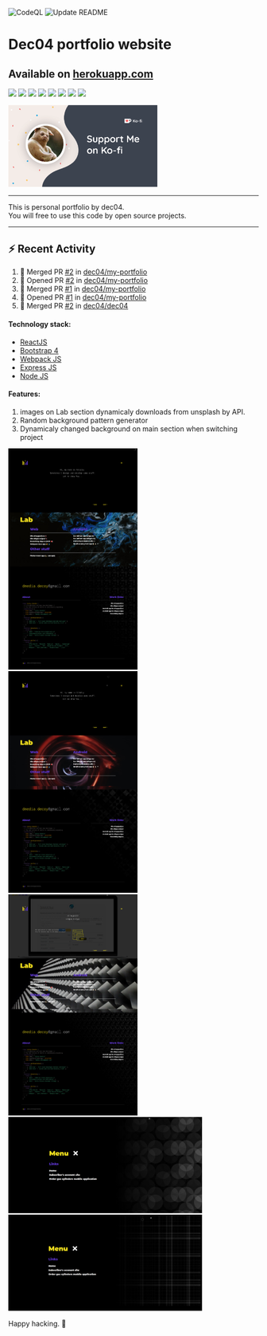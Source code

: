 ![CodeQL](https://github.com/dec04/my-portfolio/workflows/CodeQL/badge.svg)
![Update README](https://github.com/dec04/my-portfolio/workflows/Update%20README/badge.svg)

# Dec04 portfolio website
## Available on [herokuapp.com](https://dec04-pf.herokuapp.com/)

![](https://img.shields.io/github/deployments/dec04/my-portfolio/dec04-pf?style=for-the-badge)
![](https://img.shields.io/github/package-json/v/dec04/my-portfolio?style=for-the-badge)
![](https://img.shields.io/github/languages/count/dec04/my-portfolio?style=for-the-badge)
![](https://img.shields.io/github/languages/top/dec04/my-portfolio?style=for-the-badge)
![](https://img.shields.io/github/commit-activity/y/dec04/my-portfolio?style=for-the-badge)
![](https://img.shields.io/github/last-commit/dec04/my-portfolio?style=for-the-badge)
![](https://img.shields.io/github/languages/code-size/dec04/my-portfolio?style=for-the-badge)
![](https://img.shields.io/github/issues/dec04/my-portfolio?style=for-the-badge)

<a href="https://ko-fi.com/dmediadecoy"><img src="exampleImgs/ko-fi.png" width="300"></a>
<hr>

This is personal portfolio by dec04.<br>
You will free to use this code by open source projects.
<hr>

## :zap: Recent Activity

<!--START_SECTION:activity-->
1. 🎉 Merged PR [#2](https://github.com/dec04/my-portfolio/pull/2) in [dec04/my-portfolio](https://github.com/dec04/my-portfolio)
2. 💪 Opened PR [#2](https://github.com/dec04/my-portfolio/pull/2) in [dec04/my-portfolio](https://github.com/dec04/my-portfolio)
3. 🎉 Merged PR [#1](https://github.com/dec04/my-portfolio/pull/1) in [dec04/my-portfolio](https://github.com/dec04/my-portfolio)
4. 💪 Opened PR [#1](https://github.com/dec04/my-portfolio/pull/1) in [dec04/my-portfolio](https://github.com/dec04/my-portfolio)
5. 🎉 Merged PR [#2](https://github.com/dec04/dec04/pull/2) in [dec04/dec04](https://github.com/dec04/dec04)
<!--END_SECTION:activity-->

#### Technology stack:

  - [ReactJS](https://reactjs.org/)
  - [Bootstrap 4](https://getbootstrap.com/)
  - [Webpack JS](https://webpack.js.org/)
  - [Express JS](https://expressjs.com/)
  - [Node JS](https://nodejs.org/)

#### Features:

 1. images on Lab section dynamicaly downloads from unsplash by API.
 2. Random background pattern generator
 3. Dynamicaly changed background on main section when switching project

<a href="https://ko-fi.com/dmediadecoy"><img src="exampleImgs/prScreen1.png" width="260"></a>
<a href="https://ko-fi.com/dmediadecoy"><img src="exampleImgs/prScreen2.png" width="260"></a>
<a href="https://ko-fi.com/dmediadecoy"><img src="exampleImgs/prScreen3.png" width="260"></a>
<a href="https://ko-fi.com/dmediadecoy"><img src="exampleImgs/prScreen4.png" width="390"></a>
<a href="https://ko-fi.com/dmediadecoy"><img src="exampleImgs/prScreen5.png" width="390"></a>

Happy hacking. :heart_decoration:

